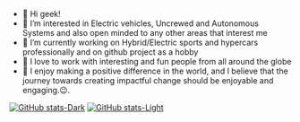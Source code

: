 - 👋 Hi geek!
- 👀 I’m interested in Electric vehicles, Uncrewed and Autonomous Systems and also open minded to any other areas that interest me 
- 🌱 I’m currently working on Hybrid/Electric sports and hypercars professionally and on github project as a hobby  
- 💞️ I love to work with interesting and fun people from all around the globe
- 📎 I enjoy making a positive difference in the world, and I believe that the journey towards creating impactful change should be enjoyable and engaging.😉. 
<!---
akilan-g/akilan-g is a ✨ special ✨ repository because its `README.md` (this file) appears on your GitHub profile.
You can click the Preview link to take a look at your changes.
--->
[![GitHub stats-Dark](https://github-readme-stats.vercel.app/api?username=akilan-g&show_icons=true&theme=dark#gh-dark-mode-only)](https://github.com/akilan-g/github-readme-stats#gh-dark-mode-only)
[![GitHub stats-Light](https://github-readme-stats.vercel.app/api?username=akilan-g&show_icons=true&theme=default#gh-light-mode-only)](https://github.com/akilan-g/github-readme-stats#gh-light-mode-only)
